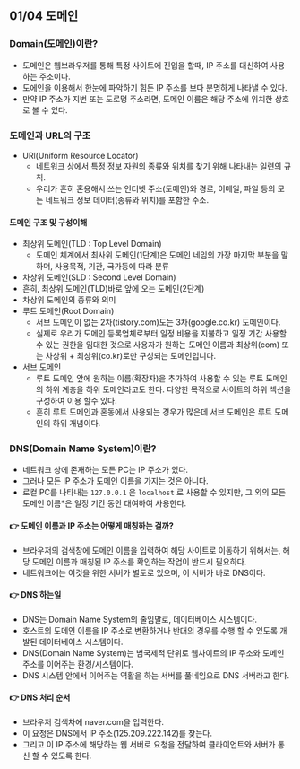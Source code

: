 ## 01/04 도메인

### Domain(도메인)이란?

- 도메인은 웹브라우저를 통해 특정 사이트에 진입을 할때, IP 주소를 대신하여 사용하는 주소이다.
- 도에인을 이용해서 한눈에 파악하기 힘든 IP 주소를 보다 분명하게 나타낼 수 있다.
- 만약 IP 주소가 지번 또는 도로명 주소라면, 도메인 이름은 해당 주소에 위치한 상호로 볼 수 있다.



### 도메인과 URL의 구조

- URl(Uniform Resource Locator)
  - 네트워크 상에서 특정 정보 자원의 종류와 위치를 찾기 위해 나타내는 일련의 규칙.
  - 우리가 흔히 혼용해서 쓰는 인터넷 주소(도메인)와 경로, 이메일, 파일 등의 모든 네트워크 정보 데이터(종류와 위치)를 포함한 주소.



#### 도메인 구조 및 구성이해

- 최상위 도메인(TLD : Top Level Domain)
  - 도메인 체계에서 최사위 도메인(1단계)은 도메인 네임의 가장 마지막 부분을 말하며, 사용목적, 기관, 국가등에 따라 분류
-  차상위 도메인(SLD : Second Level Domain)
  - 흔히, 최상위 도메인(TLD)바로 앞에 오는 도메인(2단계)
  - 차상위 도메인의 종류와 의미
- 루트 도메인(Root Domain)
  - 서브 도메인이 없는 2차(tistory.com)도는 3차(google.co.kr) 도메인이다.
  - 실제로 우리가 도메인 등록업체로부터 일정 비용을 지불하고 일정 기간 사용할 수 있는 권한을 임대한 것으로 사용자가 원하는 도메인 이름과 최상위(com) 또는 차상위 + 최상위(co.kr)로만 구성되는 도메인입니다.
- 서브 도메인
  - 루트 도메인 앞에 원하는 이름(확장자)을 추가하여 사용할 수 있는 루트 도메인의 하위 계층을 하위 도메인라고도 한다. 다양한 목적으로 사이트의 하위 섹션을 구성하여 이용 할수 있다.
  - 흔히 루트 도메인과 혼동에서 사용되는 경우가 많은데 서브 도메인은 루트 도메인의 하위 개념이다.



### DNS(Domain Name System)이란?

- 네트워크 상에 존재하는 모든 PC는 IP 주소가 있다.
- 그러나 모든 IP 주소가 도메인 이름을 가지는 것은 아니다.
- 로컬 PC를 나타내는 `127.0.0.1` 은 `localhost` 로 사용할 수 있지만, 그 외의 모든 도메인 이름*은 일정 기간 동안 대여하여 사용한다.



#### 👉 도메인 이름과 IP 주소는 어떻게 매칭하는 걸까?

- 브라우저의 검색창에 도메인 이름을 입력하여 해당 사이트로 이동하기 위해서는, 해당 도메인 이름과 매칭된 IP 주소를 확인하는 작업이 반드시 필요하다.
- 네트워크에는 이것을 위한 서버가 별도로 있으며, 이 서버가 바로 DNS이다.



#### 👉 DNS 하는일

- DNS는 Domain Name System의 줄임말로, 데이터베이스 시스템이다.
- 호스트의 도메인 이름을 IP 주소로 변환하거나 반대의 경우를 수행 할 수 있도록 개발된 데이터베이스 시스템이다.
- DNS(Domain Name System)는 범국제적 단위로 웹사이트의 IP 주소와 도메인 주소를 이어주는 환경/시스템이다.
- DNS 시스템 안에서 이어주는 역활을 하는 서버를 풀네임으로 DNS 서버라고 한다.



#### 👉 DNS 처리 순서

- 브라우저 검색차에 naver.com을 입력한다.
- 이 요청은 DNS에서 IP 주소(125.209.222.142)를 찾는다.
- 그리고 이 IP 주소에 해당하는 웹 서버로 요청을 전달하여 클라이언트와 서버가 통신 할 수 있도록 한다.

